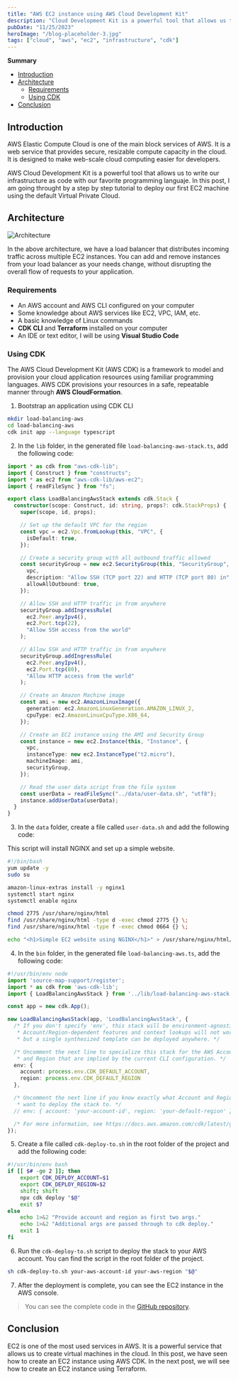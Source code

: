 ```yaml
---
title: "AWS EC2 instance using AWS Cloud Development Kit"
description: "Cloud Development Kit is a powerful tool that allows us to write our infrastructure as code with our favorite programming languaje. In this post, I am going throught by a step by step tutorial to deploy our first EC2 machine using the default VPC."
pubDate: "11/25/2023"
heroImage: "/blog-placeholder-3.jpg"
tags: ["cloud", "aws", "ec2", "infrastructure", "cdk"]
---
```

**Summary**

- [Introduction](#introduction)
- [Architecture](#architecture)
  - [Requirements](#requirements)
  - [Using CDK](#using-cdk)
- [Conclusion](#conclusion)

## Introduction

AWS Elastic Compute Cloud is one of the main block services of AWS. It is a web service that provides secure, resizable compute capacity in the cloud. It is designed to make web-scale cloud computing easier for developers.

AWS Cloud Development Kit is a powerful tool that allows us to write our infrastructure as code with our favorite programming languaje. In this post, I am going throught by a step by step tutorial to deploy our first EC2 machine using the default Virtual Private Cloud.

## Architecture

![Architecture](/content/blog/ec2-with-cdk/architecture.png)

In the above architecture, we have a load balancer that distributes incoming traffic across multiple EC2 instances. You can add and remove instances from your load balancer as your needs change, without disrupting the overall flow of requests to your application.

### Requirements

- An AWS account and AWS CLI configured on your computer
- Some knowledge about AWS services like EC2, VPC, IAM, etc.
- A basic knowledge of Linux commands
- **CDK CLI** and **Terraform** installed on your computer
- An IDE or text editor, I will be using **Visual Studio Code**

### Using CDK

The AWS Cloud Development Kit (AWS CDK) is a framework to model and provision your cloud application resources using familiar programming languages. AWS CDK provisions your resources in a safe, repeatable manner through **AWS CloudFormation**.

1. Bootstrap an application using CDK CLI

```bash
mkdir load-balancing-aws
cd load-balancing-aws
cdk init app --language typescript
```

2. In the `lib` folder, in the generated file `load-balancing-aws-stack.ts`, add the following code:

```typescript
import * as cdk from "aws-cdk-lib";
import { Construct } from "constructs";
import * as ec2 from "aws-cdk-lib/aws-ec2";
import { readFileSync } from "fs";

export class LoadBalancingAwsStack extends cdk.Stack {
  constructor(scope: Construct, id: string, props?: cdk.StackProps) {
    super(scope, id, props);

    // Set up the default VPC for the region
    const vpc = ec2.Vpc.fromLookup(this, "VPC", {
      isDefault: true,
    });

    // Create a security group with all outbound traffic allowed
    const securityGroup = new ec2.SecurityGroup(this, "SecurityGroup", {
      vpc,
      description: "Allow SSH (TCP port 22) and HTTP (TCP port 80) in",
      allowAllOutbound: true,
    });

    // Allow SSH and HTTP traffic in from anywhere
    securityGroup.addIngressRule(
      ec2.Peer.anyIpv4(),
      ec2.Port.tcp(22),
      "Allow SSH access from the world"
    );

    // Allow SSH and HTTP traffic in from anywhere
    securityGroup.addIngressRule(
      ec2.Peer.anyIpv4(),
      ec2.Port.tcp(80),
      "Allow HTTP access from the world"
    );

    // Create an Amazon Machine image
    const ami = new ec2.AmazonLinuxImage({
      generation: ec2.AmazonLinuxGeneration.AMAZON_LINUX_2,
      cpuType: ec2.AmazonLinuxCpuType.X86_64,
    });

    // Create an EC2 instance using the AMI and Security Group
    const instance = new ec2.Instance(this, "Instance", {
      vpc,
      instanceType: new ec2.InstanceType("t2.micro"),
      machineImage: ami,
      securityGroup,
    });

    // Read the user data script from the file system
    const userData = readFileSync("../data/user-data.sh", "utf8");
    instance.addUserData(userData);
  }
}
```

3. In the `data` folder, create a file called `user-data.sh` and add the following code:

This script will install NGINX and set up a simple website.

```bash
#!/bin/bash
yum update -y
sudo su

amazon-linux-extras install -y nginx1
systemctl start nginx
systemctl enable nginx

chmod 2775 /usr/share/nginx/html
find /usr/share/nginx/html -type d -exec chmod 2775 {} \;
find /usr/share/nginx/html -type f -exec chmod 0664 {} \;

echo "<h1>Simple EC2 website using NGINX</h1>" > /usr/share/nginx/html/index.html
```

4. In the `bin` folder, in the generated file `load-balancing-aws.ts`, add the following code:

```typescript
#!/usr/bin/env node
import 'source-map-support/register';
import * as cdk from 'aws-cdk-lib';
import { LoadBalancingAwsStack } from '../lib/load-balancing-aws-stack';

const app = new cdk.App();

new LoadBalancingAwsStack(app, 'LoadBalancingAwsStack', {
  /* If you don't specify 'env', this stack will be environment-agnostic.
   * Account/Region-dependent features and context lookups will not work,
   * but a single synthesized template can be deployed anywhere. */

  /* Uncomment the next line to specialize this stack for the AWS Account
   * and Region that are implied by the current CLI configuration. */
  env: { 
    account: process.env.CDK_DEFAULT_ACCOUNT, 
    region: process.env.CDK_DEFAULT_REGION
  },

  /* Uncomment the next line if you know exactly what Account and Region you
   * want to deploy the stack to. */
  // env: { account: 'your-account-id', region: 'your-default-region' },

  /* For more information, see https://docs.aws.amazon.com/cdk/latest/guide/environments.html */
});
```

5. Create a file called `cdk-deploy-to.sh` in the root folder of the project and add the following code:

```bash
#!/usr/bin/env bash
if [[ $# -ge 2 ]]; then
    export CDK_DEPLOY_ACCOUNT=$1
    export CDK_DEPLOY_REGION=$2
    shift; shift
    npx cdk deploy "$@"
    exit $?
else
    echo 1>&2 "Provide account and region as first two args."
    echo 1>&2 "Additional args are passed through to cdk deploy."
    exit 1
fi
```

6. Run the `cdk-deploy-to.sh` script to deploy the stack to your AWS account. You can find the script in the root folder of the project.

```bash
sh cdk-deploy-to.sh your-aws-account-id your-aws-region "$@"
```

7. After the deployment is complete, you can see the EC2 instance in the AWS console.

> You can see the complete code in the [GitHub repository](https://github.com/Leninner/cloud/tree/main/aws/cdk/ec2-with-cdk).

## Conclusion

EC2 is one of the most used services in AWS. It is a powerful service that allows us to create virtual machines in the cloud. In this post, we have seen how to create an EC2 instance using AWS CDK. In the next post, we will see how to create an EC2 instance using Terraform.
